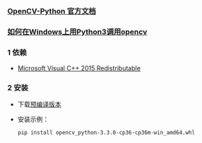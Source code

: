### [OpenCV-Python 官方文档](http://opencv-python-tutroals.readthedocs.io/en/latest/index.html)
### [如何在Windows上用Python3调用opencv](https://solarianprogrammer.com/2016/09/17/install-opencv-3-with-python-3-on-windows/)

### 1 依赖
* [Microsoft Visual C++ 2015 Redistributable](https://www.microsoft.com/en-us/download/details.aspx?id=53587)

### 2 安装
* 下载[预编译版本](http://www.lfd.uci.edu/~gohlke/pythonlibs/#opencv)
* 安装示例：
      
      pip install opencv_python-3.3.0-cp36-cp36m-win_amd64.whl
